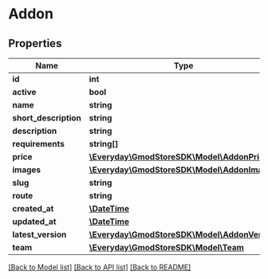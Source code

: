 # Addon

## Properties
Name | Type | Description | Notes
------------ | ------------- | ------------- | -------------
**id** | **int** |  | 
**active** | **bool** |  | 
**name** | **string** |  | 
**short_description** | **string** |  | 
**description** | **string** |  | 
**requirements** | **string[]** |  | 
**price** | [**\Everyday\GmodStoreSDK\Model\AddonPrice**](AddonPrice.md) |  | 
**images** | [**\Everyday\GmodStoreSDK\Model\AddonImages**](AddonImages.md) |  | 
**slug** | **string** |  | 
**route** | **string** |  | 
**created_at** | [**\DateTime**](\DateTime.md) |  | 
**updated_at** | [**\DateTime**](\DateTime.md) |  | 
**latest_version** | [**\Everyday\GmodStoreSDK\Model\AddonVersion**](AddonVersion.md) |  | [optional] 
**team** | [**\Everyday\GmodStoreSDK\Model\Team**](Team.md) |  | [optional] 

[[Back to Model list]](../../README.md#documentation-for-models) [[Back to API list]](../../README.md#documentation-for-api-endpoints) [[Back to README]](../../README.md)

